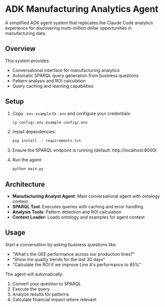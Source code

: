 # ADK Manufacturing Analytics Agent

A simplified ADK agent system that replicates the Claude Code analytics experience for discovering multi-million dollar opportunities in manufacturing data.

## Overview

This system provides:
- Conversational interface for manufacturing analytics
- Automatic SPARQL query generation from business questions
- Pattern analysis and ROI calculation
- Query caching and learning capabilities

## Setup

1. Copy `.env.example` to `.env` and configure your credentials:
   ```bash
   cp config/.env.example config/.env
   ```

2. Install dependencies:
   ```bash
   pip install -r requirements.txt
   ```

3. Ensure the SPARQL endpoint is running (default: http://localhost:8000)

4. Run the agent:
   ```bash
   python main.py
   ```

## Architecture

- **Manufacturing Analyst Agent**: Main conversational agent with ontology context
- **SPARQL Tool**: Executes queries with caching and error handling
- **Analysis Tools**: Pattern detection and ROI calculation
- **Context Loader**: Loads ontology and examples for agent context

## Usage

Start a conversation by asking business questions like:
- "What's the OEE performance across our production lines?"
- "Show me quality trends for the last 30 days"
- "Calculate the ROI if we improve Line A's performance to 85%"

The agent will automatically:
1. Convert your question to SPARQL
2. Execute the query
3. Analyze results for patterns
4. Calculate financial impact where relevant